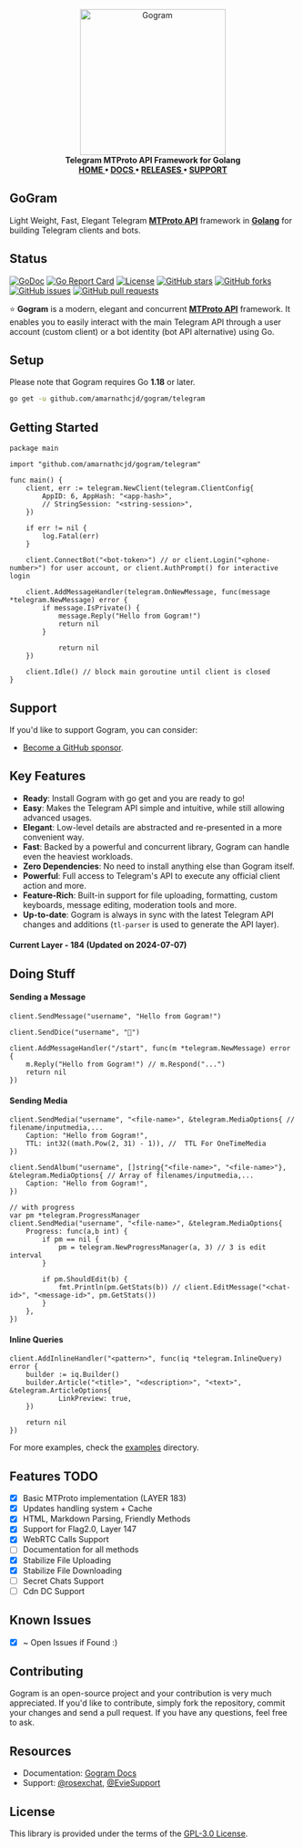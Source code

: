 <p align="center">
    <a href="https://github.com/amarnathcjd/gogram">
        <img src="https://i.imgur.com/RE1M0sM.png" alt="Gogram" width="256">
    </a>
    <br>
    <b>Telegram MTProto API Framework for Golang</b>
    <br>
    <b>
    <a href="/">
        HOME
    </a>
    •
    <a href="/examples/">
        DOCS
    </a>
    •
    <a href="https://github.com/amarnathcjd/gogram/releases">
        RELEASES
    </a>
    •
    <a href="https://t.me/rosexchat">
        SUPPORT
    </a>
    </b>
</p>

## <b>GoGram</b>

<p>Light Weight, Fast, Elegant Telegram <b><a href="https://core.telegram.org/api">MTProto API</a></b> framework in <b><a href="https://golang.org/">Golang</a></b> for building Telegram clients and bots.</p>

## Status

[![GoDoc](https://godoc.org/github.com/amarnathcjd/gogram?status.svg)](https://godoc.org/github.com/amarnathcjd/gogram)
[![Go Report Card](https://goreportcard.com/badge/github.com/amarnathcjd/gogram)](https://goreportcard.com/report/github.com/amarnathcjd/gogram)
[![License](https://img.shields.io/github/license/amarnathcjd/gogram.svg)](https://img.shields.io/github/license/amarnathcjd/gogram.svg)
[![GitHub stars](https://img.shields.io/github/stars/amarnathcjd/gogram.svg?style=social&label=Stars)](https://img.shields.io/github/license/amarnathcjd/gogram.svg?style=social&label=Stars)
[![GitHub forks](https://img.shields.io/github/forks/amarnathcjd/gogram.svg?style=social&label=Fork)](https://img.shields.io/github/license/amarnathcjd/gogram.svg?style=social&label=Fork)
[![GitHub issues](https://img.shields.io/github/issues/amarnathcjd/gogram.svg)](https://img.shields.io/github/license/amarnathcjd/gogram.svg)
[![GitHub pull requests](https://img.shields.io/github/issues-pr/amarnathcjd/gogram.svg)](https://img.shields.io/github/license/amarnathcjd/gogram.svg)

<p>⭐️ <b>Gogram</b> is a modern, elegant and concurrent <b><a href='https://core.telegram.org/api'>MTProto API</a></b>
framework. It enables you to easily interact with the main Telegram API through a user account (custom client) or a bot
identity (bot API alternative) using Go.</p>

## Setup

<p>Please note that Gogram requires Go <b>1.18</b> or later.</p>

```bash
go get -u github.com/amarnathcjd/gogram/telegram
```

## Getting Started

```golang
package main

import "github.com/amarnathcjd/gogram/telegram"

func main() {
	client, err := telegram.NewClient(telegram.ClientConfig{
		AppID: 6, AppHash: "<app-hash>",
		// StringSession: "<string-session>",
	})

	if err != nil {
		log.Fatal(err)
	}

	client.ConnectBot("<bot-token>") // or client.Login("<phone-number>") for user account, or client.AuthPrompt() for interactive login

	client.AddMessageHandler(telegram.OnNewMessage, func(message *telegram.NewMessage) error {
		if message.IsPrivate() {
			message.Reply("Hello from Gogram!")
			return nil
		}

        	return nil
	})

	client.Idle() // block main goroutine until client is closed
}
```

## Support

If you'd like to support Gogram, you can consider:

- [Become a GitHub sponsor](https://github.com/sponsors/amarnathcjd).

## Key Features

- **Ready**: Install Gogram with go get and you are ready to go!
- **Easy**: Makes the Telegram API simple and intuitive, while still allowing advanced usages.
- **Elegant**: Low-level details are abstracted and re-presented in a more convenient way.
- **Fast**: Backed by a powerful and concurrent library, Gogram can handle even the heaviest workloads.
- **Zero Dependencies**: No need to install anything else than Gogram itself.
- **Powerful**: Full access to Telegram's API to execute any official client action and more.
- **Feature-Rich**: Built-in support for file uploading, formatting, custom keyboards, message editing, moderation tools and more.
- **Up-to-date**: Gogram is always in sync with the latest Telegram API changes and additions (`tl-parser` is used to generate the API layer).

#### Current Layer - **184** (Updated on 2024-07-07)

## Doing Stuff

#### Sending a Message

```golang
client.SendMessage("username", "Hello from Gogram!")

client.SendDice("username", "🎲")

client.AddMessageHandler("/start", func(m *telegram.NewMessage) error {
    m.Reply("Hello from Gogram!") // m.Respond("...")
    return nil
})
```

#### Sending Media

```golang
client.SendMedia("username", "<file-name>", &telegram.MediaOptions{ // filename/inputmedia,...
    Caption: "Hello from Gogram!",
    TTL: int32((math.Pow(2, 31) - 1)), //  TTL For OneTimeMedia
})

client.SendAlbum("username", []string{"<file-name>", "<file-name>"}, &telegram.MediaOptions{ // Array of filenames/inputmedia,...
    Caption: "Hello from Gogram!",
})

// with progress
var pm *telegram.ProgressManager
client.SendMedia("username", "<file-name>", &telegram.MediaOptions{
    Progress: func(a,b int) {
        if pm == nil {
            pm = telegram.NewProgressManager(a, 3) // 3 is edit interval
        }

        if pm.ShouldEdit(b) {
            fmt.Println(pm.GetStats(b)) // client.EditMessage("<chat-id>", "<message-id>", pm.GetStats())
        }
    },
})
```

#### Inline Queries

```golang
client.AddInlineHandler("<pattern>", func(iq *telegram.InlineQuery) error {
	builder := iq.Builder()
	builder.Article("<title>", "<description>", "<text>", &telegram.ArticleOptions{
			LinkPreview: true,
	})

	return nil
})
```

For more examples, check the [examples](examples) directory.

## Features TODO

- [x] Basic MTProto implementation (LAYER 183)
- [x] Updates handling system + Cache
- [x] HTML, Markdown Parsing, Friendly Methods
- [x] Support for Flag2.0, Layer 147
- [x] WebRTC Calls Support
- [ ] Documentation for all methods
- [x] Stabilize File Uploading
- [x] Stabilize File Downloading
- [ ] Secret Chats Support
- [ ] Cdn DC Support

## Known Issues

- [x] ~ Open Issues if Found :)

## Contributing

Gogram is an open-source project and your contribution is very much appreciated. If you'd like to contribute, simply fork the repository, commit your changes and send a pull request. If you have any questions, feel free to ask.

## Resources

- Documentation: [Gogram Docs](https://gogramd.vercel.app)
- Support: [@rosexchat](https://t.me/rosexchat), [@EvieSupport](https://t.me/EvieSupport)

## License

This library is provided under the terms of the [GPL-3.0 License](LICENSE).
